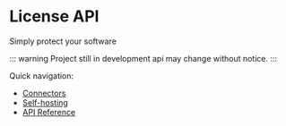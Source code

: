 # License API

Simply protect your software

::: warning
Project still in development api may change without notice.
:::

Quick navigation:
- [Connectors](integration/connectors/rust)
- [Self-hosting](self-hosting)
- [API Reference](api)
